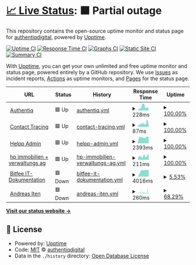 # [📈 Live Status](https://authentiqdigital.github.io/upptime): <!--live status--> **🟧 Partial outage**

This repository contains the open-source uptime monitor and status page for [authentiqdigital](https://www.authentiq.ch), powered by [Upptime](https://github.com/upptime/upptime).

[![Uptime CI](https://github.com/authentiqdigital/upptime/workflows/Uptime%20CI/badge.svg)](https://github.com/authentiqdigital/upptime/actions?query=workflow%3A%22Uptime+CI%22)
[![Response Time CI](https://github.com/authentiqdigital/upptime/workflows/Response%20Time%20CI/badge.svg)](https://github.com/authentiqdigital/upptime/actions?query=workflow%3A%22Response+Time+CI%22)
[![Graphs CI](https://github.com/authentiqdigital/upptime/workflows/Graphs%20CI/badge.svg)](https://github.com/authentiqdigital/upptime/actions?query=workflow%3A%22Graphs+CI%22)
[![Static Site CI](https://github.com/authentiqdigital/upptime/workflows/Static%20Site%20CI/badge.svg)](https://github.com/authentiqdigital/upptime/actions?query=workflow%3A%22Static+Site+CI%22)
[![Summary CI](https://github.com/authentiqdigital/upptime/workflows/Summary%20CI/badge.svg)](https://github.com/authentiqdigital/upptime/actions?query=workflow%3A%22Summary+CI%22)

With [Upptime](https://upptime.js.org), you can get your own unlimited and free uptime monitor and status page, powered entirely by a GitHub repository. We use [Issues](https://github.com/authentiqdigital/upptime/issues) as incident reports, [Actions](https://github.com/authentiqdigital/upptime/actions) as uptime monitors, and [Pages](https://authentiqdigital.github.io/upptime) for the status page.

<!--start: status pages-->
<!-- This summary is generated by Upptime (https://github.com/upptime/upptime) -->
<!-- Do not edit this manually, your changes will be overwritten -->
<!-- prettier-ignore -->
| URL | Status | History | Response Time | Uptime |
| --- | ------ | ------- | ------------- | ------ |
| <img alt="" src="https://favicons.githubusercontent.com/www.authentiq.ch" height="13"> [Authentiq](https://www.authentiq.ch) | 🟩 Up | [authentiq.yml](https://github.com/authentiqdigital/upptime/commits/HEAD/history/authentiq.yml) | <details><summary><img alt="Response time graph" src="./graphs/authentiq/response-time-week.png" height="20"> 228ms</summary><br><a href="https://authentiqdigital.github.io/upptime/history/authentiq"><img alt="Response time 286" src="https://img.shields.io/endpoint?url=https%3A%2F%2Fraw.githubusercontent.com%2Fauthentiqdigital%2Fupptime%2FHEAD%2Fapi%2Fauthentiq%2Fresponse-time.json"></a><br><a href="https://authentiqdigital.github.io/upptime/history/authentiq"><img alt="24-hour response time 95" src="https://img.shields.io/endpoint?url=https%3A%2F%2Fraw.githubusercontent.com%2Fauthentiqdigital%2Fupptime%2FHEAD%2Fapi%2Fauthentiq%2Fresponse-time-day.json"></a><br><a href="https://authentiqdigital.github.io/upptime/history/authentiq"><img alt="7-day response time 228" src="https://img.shields.io/endpoint?url=https%3A%2F%2Fraw.githubusercontent.com%2Fauthentiqdigital%2Fupptime%2FHEAD%2Fapi%2Fauthentiq%2Fresponse-time-week.json"></a><br><a href="https://authentiqdigital.github.io/upptime/history/authentiq"><img alt="30-day response time 197" src="https://img.shields.io/endpoint?url=https%3A%2F%2Fraw.githubusercontent.com%2Fauthentiqdigital%2Fupptime%2FHEAD%2Fapi%2Fauthentiq%2Fresponse-time-month.json"></a><br><a href="https://authentiqdigital.github.io/upptime/history/authentiq"><img alt="1-year response time 286" src="https://img.shields.io/endpoint?url=https%3A%2F%2Fraw.githubusercontent.com%2Fauthentiqdigital%2Fupptime%2FHEAD%2Fapi%2Fauthentiq%2Fresponse-time-year.json"></a></details> | <details><summary><a href="https://authentiqdigital.github.io/upptime/history/authentiq">100.00%</a></summary><a href="https://authentiqdigital.github.io/upptime/history/authentiq"><img alt="All-time uptime 73.80%" src="https://img.shields.io/endpoint?url=https%3A%2F%2Fraw.githubusercontent.com%2Fauthentiqdigital%2Fupptime%2FHEAD%2Fapi%2Fauthentiq%2Fuptime.json"></a><br><a href="https://authentiqdigital.github.io/upptime/history/authentiq"><img alt="24-hour uptime 100.00%" src="https://img.shields.io/endpoint?url=https%3A%2F%2Fraw.githubusercontent.com%2Fauthentiqdigital%2Fupptime%2FHEAD%2Fapi%2Fauthentiq%2Fuptime-day.json"></a><br><a href="https://authentiqdigital.github.io/upptime/history/authentiq"><img alt="7-day uptime 100.00%" src="https://img.shields.io/endpoint?url=https%3A%2F%2Fraw.githubusercontent.com%2Fauthentiqdigital%2Fupptime%2FHEAD%2Fapi%2Fauthentiq%2Fuptime-week.json"></a><br><a href="https://authentiqdigital.github.io/upptime/history/authentiq"><img alt="30-day uptime 100.00%" src="https://img.shields.io/endpoint?url=https%3A%2F%2Fraw.githubusercontent.com%2Fauthentiqdigital%2Fupptime%2FHEAD%2Fapi%2Fauthentiq%2Fuptime-month.json"></a><br><a href="https://authentiqdigital.github.io/upptime/history/authentiq"><img alt="1-year uptime 73.80%" src="https://img.shields.io/endpoint?url=https%3A%2F%2Fraw.githubusercontent.com%2Fauthentiqdigital%2Fupptime%2FHEAD%2Fapi%2Fauthentiq%2Fuptime-year.json"></a></details>
| <img alt="" src="https://favicons.githubusercontent.com/ct.authentiq.ch" height="13"> [Contact Tracing](https://ct.authentiq.ch) | 🟩 Up | [contact-tracing.yml](https://github.com/authentiqdigital/upptime/commits/HEAD/history/contact-tracing.yml) | <details><summary><img alt="Response time graph" src="./graphs/contact-tracing/response-time-week.png" height="20"> 87ms</summary><br><a href="https://authentiqdigital.github.io/upptime/history/contact-tracing"><img alt="Response time 238" src="https://img.shields.io/endpoint?url=https%3A%2F%2Fraw.githubusercontent.com%2Fauthentiqdigital%2Fupptime%2FHEAD%2Fapi%2Fcontact-tracing%2Fresponse-time.json"></a><br><a href="https://authentiqdigital.github.io/upptime/history/contact-tracing"><img alt="24-hour response time 37" src="https://img.shields.io/endpoint?url=https%3A%2F%2Fraw.githubusercontent.com%2Fauthentiqdigital%2Fupptime%2FHEAD%2Fapi%2Fcontact-tracing%2Fresponse-time-day.json"></a><br><a href="https://authentiqdigital.github.io/upptime/history/contact-tracing"><img alt="7-day response time 87" src="https://img.shields.io/endpoint?url=https%3A%2F%2Fraw.githubusercontent.com%2Fauthentiqdigital%2Fupptime%2FHEAD%2Fapi%2Fcontact-tracing%2Fresponse-time-week.json"></a><br><a href="https://authentiqdigital.github.io/upptime/history/contact-tracing"><img alt="30-day response time 295" src="https://img.shields.io/endpoint?url=https%3A%2F%2Fraw.githubusercontent.com%2Fauthentiqdigital%2Fupptime%2FHEAD%2Fapi%2Fcontact-tracing%2Fresponse-time-month.json"></a><br><a href="https://authentiqdigital.github.io/upptime/history/contact-tracing"><img alt="1-year response time 238" src="https://img.shields.io/endpoint?url=https%3A%2F%2Fraw.githubusercontent.com%2Fauthentiqdigital%2Fupptime%2FHEAD%2Fapi%2Fcontact-tracing%2Fresponse-time-year.json"></a></details> | <details><summary><a href="https://authentiqdigital.github.io/upptime/history/contact-tracing">100.00%</a></summary><a href="https://authentiqdigital.github.io/upptime/history/contact-tracing"><img alt="All-time uptime 39.45%" src="https://img.shields.io/endpoint?url=https%3A%2F%2Fraw.githubusercontent.com%2Fauthentiqdigital%2Fupptime%2FHEAD%2Fapi%2Fcontact-tracing%2Fuptime.json"></a><br><a href="https://authentiqdigital.github.io/upptime/history/contact-tracing"><img alt="24-hour uptime 100.00%" src="https://img.shields.io/endpoint?url=https%3A%2F%2Fraw.githubusercontent.com%2Fauthentiqdigital%2Fupptime%2FHEAD%2Fapi%2Fcontact-tracing%2Fuptime-day.json"></a><br><a href="https://authentiqdigital.github.io/upptime/history/contact-tracing"><img alt="7-day uptime 100.00%" src="https://img.shields.io/endpoint?url=https%3A%2F%2Fraw.githubusercontent.com%2Fauthentiqdigital%2Fupptime%2FHEAD%2Fapi%2Fcontact-tracing%2Fuptime-week.json"></a><br><a href="https://authentiqdigital.github.io/upptime/history/contact-tracing"><img alt="30-day uptime 100.00%" src="https://img.shields.io/endpoint?url=https%3A%2F%2Fraw.githubusercontent.com%2Fauthentiqdigital%2Fupptime%2FHEAD%2Fapi%2Fcontact-tracing%2Fuptime-month.json"></a><br><a href="https://authentiqdigital.github.io/upptime/history/contact-tracing"><img alt="1-year uptime 39.45%" src="https://img.shields.io/endpoint?url=https%3A%2F%2Fraw.githubusercontent.com%2Fauthentiqdigital%2Fupptime%2FHEAD%2Fapi%2Fcontact-tracing%2Fuptime-year.json"></a></details>
| <img alt="" src="https://favicons.githubusercontent.com/admin.helpp-app.ch" height="13"> [Helpp Admin](https://admin.helpp-app.ch) | 🟩 Up | [helpp-admin.yml](https://github.com/authentiqdigital/upptime/commits/HEAD/history/helpp-admin.yml) | <details><summary><img alt="Response time graph" src="./graphs/helpp-admin/response-time-week.png" height="20"> 2393ms</summary><br><a href="https://authentiqdigital.github.io/upptime/history/helpp-admin"><img alt="Response time 2053" src="https://img.shields.io/endpoint?url=https%3A%2F%2Fraw.githubusercontent.com%2Fauthentiqdigital%2Fupptime%2FHEAD%2Fapi%2Fhelpp-admin%2Fresponse-time.json"></a><br><a href="https://authentiqdigital.github.io/upptime/history/helpp-admin"><img alt="24-hour response time 2296" src="https://img.shields.io/endpoint?url=https%3A%2F%2Fraw.githubusercontent.com%2Fauthentiqdigital%2Fupptime%2FHEAD%2Fapi%2Fhelpp-admin%2Fresponse-time-day.json"></a><br><a href="https://authentiqdigital.github.io/upptime/history/helpp-admin"><img alt="7-day response time 2393" src="https://img.shields.io/endpoint?url=https%3A%2F%2Fraw.githubusercontent.com%2Fauthentiqdigital%2Fupptime%2FHEAD%2Fapi%2Fhelpp-admin%2Fresponse-time-week.json"></a><br><a href="https://authentiqdigital.github.io/upptime/history/helpp-admin"><img alt="30-day response time 2241" src="https://img.shields.io/endpoint?url=https%3A%2F%2Fraw.githubusercontent.com%2Fauthentiqdigital%2Fupptime%2FHEAD%2Fapi%2Fhelpp-admin%2Fresponse-time-month.json"></a><br><a href="https://authentiqdigital.github.io/upptime/history/helpp-admin"><img alt="1-year response time 2053" src="https://img.shields.io/endpoint?url=https%3A%2F%2Fraw.githubusercontent.com%2Fauthentiqdigital%2Fupptime%2FHEAD%2Fapi%2Fhelpp-admin%2Fresponse-time-year.json"></a></details> | <details><summary><a href="https://authentiqdigital.github.io/upptime/history/helpp-admin">100.00%</a></summary><a href="https://authentiqdigital.github.io/upptime/history/helpp-admin"><img alt="All-time uptime 99.96%" src="https://img.shields.io/endpoint?url=https%3A%2F%2Fraw.githubusercontent.com%2Fauthentiqdigital%2Fupptime%2FHEAD%2Fapi%2Fhelpp-admin%2Fuptime.json"></a><br><a href="https://authentiqdigital.github.io/upptime/history/helpp-admin"><img alt="24-hour uptime 100.00%" src="https://img.shields.io/endpoint?url=https%3A%2F%2Fraw.githubusercontent.com%2Fauthentiqdigital%2Fupptime%2FHEAD%2Fapi%2Fhelpp-admin%2Fuptime-day.json"></a><br><a href="https://authentiqdigital.github.io/upptime/history/helpp-admin"><img alt="7-day uptime 100.00%" src="https://img.shields.io/endpoint?url=https%3A%2F%2Fraw.githubusercontent.com%2Fauthentiqdigital%2Fupptime%2FHEAD%2Fapi%2Fhelpp-admin%2Fuptime-week.json"></a><br><a href="https://authentiqdigital.github.io/upptime/history/helpp-admin"><img alt="30-day uptime 100.00%" src="https://img.shields.io/endpoint?url=https%3A%2F%2Fraw.githubusercontent.com%2Fauthentiqdigital%2Fupptime%2FHEAD%2Fapi%2Fhelpp-admin%2Fuptime-month.json"></a><br><a href="https://authentiqdigital.github.io/upptime/history/helpp-admin"><img alt="1-year uptime 99.96%" src="https://img.shields.io/endpoint?url=https%3A%2F%2Fraw.githubusercontent.com%2Fauthentiqdigital%2Fupptime%2FHEAD%2Fapi%2Fhelpp-admin%2Fuptime-year.json"></a></details>
| <img alt="" src="https://favicons.githubusercontent.com/www.immo-hp.ch" height="13"> [hp immobilien + verwaltungs ag](https://www.immo-hp.ch) | 🟩 Up | [hp-immobilien-verwaltungs-ag.yml](https://github.com/authentiqdigital/upptime/commits/HEAD/history/hp-immobilien-verwaltungs-ag.yml) | <details><summary><img alt="Response time graph" src="./graphs/hp-immobilien-verwaltungs-ag/response-time-week.png" height="20"> 211ms</summary><br><a href="https://authentiqdigital.github.io/upptime/history/hp-immobilien-verwaltungs-ag"><img alt="Response time 409" src="https://img.shields.io/endpoint?url=https%3A%2F%2Fraw.githubusercontent.com%2Fauthentiqdigital%2Fupptime%2FHEAD%2Fapi%2Fhp-immobilien-verwaltungs-ag%2Fresponse-time.json"></a><br><a href="https://authentiqdigital.github.io/upptime/history/hp-immobilien-verwaltungs-ag"><img alt="24-hour response time 376" src="https://img.shields.io/endpoint?url=https%3A%2F%2Fraw.githubusercontent.com%2Fauthentiqdigital%2Fupptime%2FHEAD%2Fapi%2Fhp-immobilien-verwaltungs-ag%2Fresponse-time-day.json"></a><br><a href="https://authentiqdigital.github.io/upptime/history/hp-immobilien-verwaltungs-ag"><img alt="7-day response time 211" src="https://img.shields.io/endpoint?url=https%3A%2F%2Fraw.githubusercontent.com%2Fauthentiqdigital%2Fupptime%2FHEAD%2Fapi%2Fhp-immobilien-verwaltungs-ag%2Fresponse-time-week.json"></a><br><a href="https://authentiqdigital.github.io/upptime/history/hp-immobilien-verwaltungs-ag"><img alt="30-day response time 731" src="https://img.shields.io/endpoint?url=https%3A%2F%2Fraw.githubusercontent.com%2Fauthentiqdigital%2Fupptime%2FHEAD%2Fapi%2Fhp-immobilien-verwaltungs-ag%2Fresponse-time-month.json"></a><br><a href="https://authentiqdigital.github.io/upptime/history/hp-immobilien-verwaltungs-ag"><img alt="1-year response time 409" src="https://img.shields.io/endpoint?url=https%3A%2F%2Fraw.githubusercontent.com%2Fauthentiqdigital%2Fupptime%2FHEAD%2Fapi%2Fhp-immobilien-verwaltungs-ag%2Fresponse-time-year.json"></a></details> | <details><summary><a href="https://authentiqdigital.github.io/upptime/history/hp-immobilien-verwaltungs-ag">100.00%</a></summary><a href="https://authentiqdigital.github.io/upptime/history/hp-immobilien-verwaltungs-ag"><img alt="All-time uptime 99.87%" src="https://img.shields.io/endpoint?url=https%3A%2F%2Fraw.githubusercontent.com%2Fauthentiqdigital%2Fupptime%2FHEAD%2Fapi%2Fhp-immobilien-verwaltungs-ag%2Fuptime.json"></a><br><a href="https://authentiqdigital.github.io/upptime/history/hp-immobilien-verwaltungs-ag"><img alt="24-hour uptime 100.00%" src="https://img.shields.io/endpoint?url=https%3A%2F%2Fraw.githubusercontent.com%2Fauthentiqdigital%2Fupptime%2FHEAD%2Fapi%2Fhp-immobilien-verwaltungs-ag%2Fuptime-day.json"></a><br><a href="https://authentiqdigital.github.io/upptime/history/hp-immobilien-verwaltungs-ag"><img alt="7-day uptime 100.00%" src="https://img.shields.io/endpoint?url=https%3A%2F%2Fraw.githubusercontent.com%2Fauthentiqdigital%2Fupptime%2FHEAD%2Fapi%2Fhp-immobilien-verwaltungs-ag%2Fuptime-week.json"></a><br><a href="https://authentiqdigital.github.io/upptime/history/hp-immobilien-verwaltungs-ag"><img alt="30-day uptime 99.69%" src="https://img.shields.io/endpoint?url=https%3A%2F%2Fraw.githubusercontent.com%2Fauthentiqdigital%2Fupptime%2FHEAD%2Fapi%2Fhp-immobilien-verwaltungs-ag%2Fuptime-month.json"></a><br><a href="https://authentiqdigital.github.io/upptime/history/hp-immobilien-verwaltungs-ag"><img alt="1-year uptime 99.87%" src="https://img.shields.io/endpoint?url=https%3A%2F%2Fraw.githubusercontent.com%2Fauthentiqdigital%2Fupptime%2FHEAD%2Fapi%2Fhp-immobilien-verwaltungs-ag%2Fuptime-year.json"></a></details>
| <img alt="" src="https://favicons.githubusercontent.com/www.doku.ch" height="13"> [Bitfee IT-Dokumentation](https://www.doku.ch) | 🟥 Down | [bitfee-it-dokumentation.yml](https://github.com/authentiqdigital/upptime/commits/HEAD/history/bitfee-it-dokumentation.yml) | <details><summary><img alt="Response time graph" src="./graphs/bitfee-it-dokumentation/response-time-week.png" height="20"> 4016ms</summary><br><a href="https://authentiqdigital.github.io/upptime/history/bitfee-it-dokumentation"><img alt="Response time 4141" src="https://img.shields.io/endpoint?url=https%3A%2F%2Fraw.githubusercontent.com%2Fauthentiqdigital%2Fupptime%2FHEAD%2Fapi%2Fbitfee-it-dokumentation%2Fresponse-time.json"></a><br><a href="https://authentiqdigital.github.io/upptime/history/bitfee-it-dokumentation"><img alt="24-hour response time 0" src="https://img.shields.io/endpoint?url=https%3A%2F%2Fraw.githubusercontent.com%2Fauthentiqdigital%2Fupptime%2FHEAD%2Fapi%2Fbitfee-it-dokumentation%2Fresponse-time-day.json"></a><br><a href="https://authentiqdigital.github.io/upptime/history/bitfee-it-dokumentation"><img alt="7-day response time 4016" src="https://img.shields.io/endpoint?url=https%3A%2F%2Fraw.githubusercontent.com%2Fauthentiqdigital%2Fupptime%2FHEAD%2Fapi%2Fbitfee-it-dokumentation%2Fresponse-time-week.json"></a><br><a href="https://authentiqdigital.github.io/upptime/history/bitfee-it-dokumentation"><img alt="30-day response time 4220" src="https://img.shields.io/endpoint?url=https%3A%2F%2Fraw.githubusercontent.com%2Fauthentiqdigital%2Fupptime%2FHEAD%2Fapi%2Fbitfee-it-dokumentation%2Fresponse-time-month.json"></a><br><a href="https://authentiqdigital.github.io/upptime/history/bitfee-it-dokumentation"><img alt="1-year response time 4141" src="https://img.shields.io/endpoint?url=https%3A%2F%2Fraw.githubusercontent.com%2Fauthentiqdigital%2Fupptime%2FHEAD%2Fapi%2Fbitfee-it-dokumentation%2Fresponse-time-year.json"></a></details> | <details><summary><a href="https://authentiqdigital.github.io/upptime/history/bitfee-it-dokumentation">5.53%</a></summary><a href="https://authentiqdigital.github.io/upptime/history/bitfee-it-dokumentation"><img alt="All-time uptime 87.87%" src="https://img.shields.io/endpoint?url=https%3A%2F%2Fraw.githubusercontent.com%2Fauthentiqdigital%2Fupptime%2FHEAD%2Fapi%2Fbitfee-it-dokumentation%2Fuptime.json"></a><br><a href="https://authentiqdigital.github.io/upptime/history/bitfee-it-dokumentation"><img alt="24-hour uptime 0.00%" src="https://img.shields.io/endpoint?url=https%3A%2F%2Fraw.githubusercontent.com%2Fauthentiqdigital%2Fupptime%2FHEAD%2Fapi%2Fbitfee-it-dokumentation%2Fuptime-day.json"></a><br><a href="https://authentiqdigital.github.io/upptime/history/bitfee-it-dokumentation"><img alt="7-day uptime 5.53%" src="https://img.shields.io/endpoint?url=https%3A%2F%2Fraw.githubusercontent.com%2Fauthentiqdigital%2Fupptime%2FHEAD%2Fapi%2Fbitfee-it-dokumentation%2Fuptime-week.json"></a><br><a href="https://authentiqdigital.github.io/upptime/history/bitfee-it-dokumentation"><img alt="30-day uptime 67.31%" src="https://img.shields.io/endpoint?url=https%3A%2F%2Fraw.githubusercontent.com%2Fauthentiqdigital%2Fupptime%2FHEAD%2Fapi%2Fbitfee-it-dokumentation%2Fuptime-month.json"></a><br><a href="https://authentiqdigital.github.io/upptime/history/bitfee-it-dokumentation"><img alt="1-year uptime 87.87%" src="https://img.shields.io/endpoint?url=https%3A%2F%2Fraw.githubusercontent.com%2Fauthentiqdigital%2Fupptime%2FHEAD%2Fapi%2Fbitfee-it-dokumentation%2Fuptime-year.json"></a></details>
| <img alt="" src="https://favicons.githubusercontent.com/www.andreasiten.ch" height="13"> [Andreas Iten](https://www.andreasiten.ch) | 🟥 Down | [andreas-iten.yml](https://github.com/authentiqdigital/upptime/commits/HEAD/history/andreas-iten.yml) | <details><summary><img alt="Response time graph" src="./graphs/andreas-iten/response-time-week.png" height="20"> 260ms</summary><br><a href="https://authentiqdigital.github.io/upptime/history/andreas-iten"><img alt="Response time 322" src="https://img.shields.io/endpoint?url=https%3A%2F%2Fraw.githubusercontent.com%2Fauthentiqdigital%2Fupptime%2FHEAD%2Fapi%2Fandreas-iten%2Fresponse-time.json"></a><br><a href="https://authentiqdigital.github.io/upptime/history/andreas-iten"><img alt="24-hour response time 162" src="https://img.shields.io/endpoint?url=https%3A%2F%2Fraw.githubusercontent.com%2Fauthentiqdigital%2Fupptime%2FHEAD%2Fapi%2Fandreas-iten%2Fresponse-time-day.json"></a><br><a href="https://authentiqdigital.github.io/upptime/history/andreas-iten"><img alt="7-day response time 260" src="https://img.shields.io/endpoint?url=https%3A%2F%2Fraw.githubusercontent.com%2Fauthentiqdigital%2Fupptime%2FHEAD%2Fapi%2Fandreas-iten%2Fresponse-time-week.json"></a><br><a href="https://authentiqdigital.github.io/upptime/history/andreas-iten"><img alt="30-day response time 471" src="https://img.shields.io/endpoint?url=https%3A%2F%2Fraw.githubusercontent.com%2Fauthentiqdigital%2Fupptime%2FHEAD%2Fapi%2Fandreas-iten%2Fresponse-time-month.json"></a><br><a href="https://authentiqdigital.github.io/upptime/history/andreas-iten"><img alt="1-year response time 322" src="https://img.shields.io/endpoint?url=https%3A%2F%2Fraw.githubusercontent.com%2Fauthentiqdigital%2Fupptime%2FHEAD%2Fapi%2Fandreas-iten%2Fresponse-time-year.json"></a></details> | <details><summary><a href="https://authentiqdigital.github.io/upptime/history/andreas-iten">68.29%</a></summary><a href="https://authentiqdigital.github.io/upptime/history/andreas-iten"><img alt="All-time uptime 95.25%" src="https://img.shields.io/endpoint?url=https%3A%2F%2Fraw.githubusercontent.com%2Fauthentiqdigital%2Fupptime%2FHEAD%2Fapi%2Fandreas-iten%2Fuptime.json"></a><br><a href="https://authentiqdigital.github.io/upptime/history/andreas-iten"><img alt="24-hour uptime 83.70%" src="https://img.shields.io/endpoint?url=https%3A%2F%2Fraw.githubusercontent.com%2Fauthentiqdigital%2Fupptime%2FHEAD%2Fapi%2Fandreas-iten%2Fuptime-day.json"></a><br><a href="https://authentiqdigital.github.io/upptime/history/andreas-iten"><img alt="7-day uptime 68.29%" src="https://img.shields.io/endpoint?url=https%3A%2F%2Fraw.githubusercontent.com%2Fauthentiqdigital%2Fupptime%2FHEAD%2Fapi%2Fandreas-iten%2Fuptime-week.json"></a><br><a href="https://authentiqdigital.github.io/upptime/history/andreas-iten"><img alt="30-day uptime 87.21%" src="https://img.shields.io/endpoint?url=https%3A%2F%2Fraw.githubusercontent.com%2Fauthentiqdigital%2Fupptime%2FHEAD%2Fapi%2Fandreas-iten%2Fuptime-month.json"></a><br><a href="https://authentiqdigital.github.io/upptime/history/andreas-iten"><img alt="1-year uptime 95.25%" src="https://img.shields.io/endpoint?url=https%3A%2F%2Fraw.githubusercontent.com%2Fauthentiqdigital%2Fupptime%2FHEAD%2Fapi%2Fandreas-iten%2Fuptime-year.json"></a></details>

<!--end: status pages-->

[**Visit our status website →**](https://authentiqdigital.github.io/upptime)

## 📄 License

- Powered by: [Upptime](https://github.com/upptime/upptime)
- Code: [MIT](./LICENSE) © [authentiqdigital](https://www.authentiq.ch)
- Data in the `./history` directory: [Open Database License](https://opendatacommons.org/licenses/odbl/1-0/)
